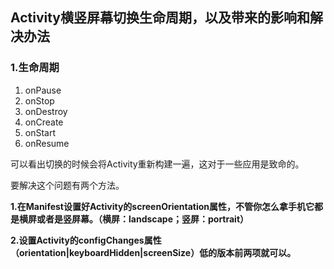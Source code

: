 ## **Activity横竖屏幕切换生命周期，以及带来的影响和解决办法**



### 1.生命周期

1. onPause
2. onStop
3. onDestroy
4. onCreate
5. onStart
6. onResume



可以看出切换的时候会将Activity重新构建一遍，这对于一些应用是致命的。

要解决这个问题有两个方法。

**1.在Manifest设置好Activity的screenOrientation属性，不管你怎么拿手机它都是横屏或者是竖屏幕。（横屏：landscape；竖屏：portrait）**

**2.设置Activity的configChanges属性（orientation|keyboardHidden|screenSize）低的版本前两项就可以。**